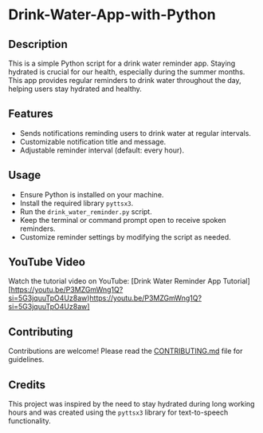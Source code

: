 # Drink-Water-App-with-Python
## Description
This is a simple Python script for a drink water reminder app. Staying hydrated is crucial for our health, especially during the summer months. This app provides regular reminders to drink water throughout the day, helping users stay hydrated and healthy.

## Features
- Sends notifications reminding users to drink water at regular intervals.
- Customizable notification title and message.
- Adjustable reminder interval (default: every hour).

## Usage

- Ensure Python is installed on your machine.
- Install the required library `pyttsx3`.
- Run the `drink_water_reminder.py` script.
- Keep the terminal or command prompt open to receive spoken reminders.
- Customize reminder settings by modifying the script as needed.

## YouTube Video

Watch the tutorial video on YouTube: [Drink Water Reminder App Tutorial]
[https://youtu.be/P3MZGmWng1Q?si=5G3jquuTpO4Uz8aw)https://youtu.be/P3MZGmWng1Q?si=5G3jquuTpO4Uz8aw]

## Contributing

Contributions are welcome! Please read the [CONTRIBUTING.md](CONTRIBUTING.md) file for guidelines.

## Credits

This project was inspired by the need to stay hydrated during long working hours and was created using the `pyttsx3` library for text-to-speech functionality.

